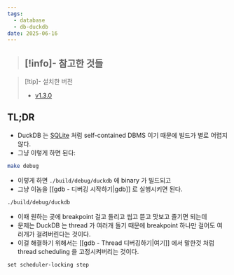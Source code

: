 ```yaml
---
tags:
  - database
  - db-duckdb
date: 2025-06-16
---
```

> [!info]- 참고한 것들
> - 

> [!tip]- 설치한 버전
> - [v1.3.0](https://github.com/duckdb/duckdb/releases/tag/v1.3.0)

## TL;DR

- DuckDB 는 [SQLite](https://github.com/sqlite/sqlite) 처럼 self-contained DBMS 이기 때문에 빌드가 별로 어렵지 않다.
- 그냥 이렇게 하면 된다:

```bash
make debug
```

- 이렇게 하면 `./build/debug/duckdb` 에 binary 가 빌드되고
- 그냥 이놈을 [[gdb - 디버깅 시작하기|gdb]] 로 실행시키면 된다.

```bash
./build/debug/duckdb
```

- 이때 원하는 곳에 breakpoint 걸고 돌리고 씹고 뜯고 맛보고 즐기면 되는데
- 문제는 DuckDB 는 thread 가 여러개 돌기 때문에 breakpoint 하나만 걸어도 여러개가 걸려버린다는 것이다.
- 이걸 해결하기 위해서는 [[gdb - Thread 디버깅하기|여기]] 에서 말한것 처럼 thread scheduling 을 고정시켜버리는 것이다.

```
set scheduler-locking step
```
